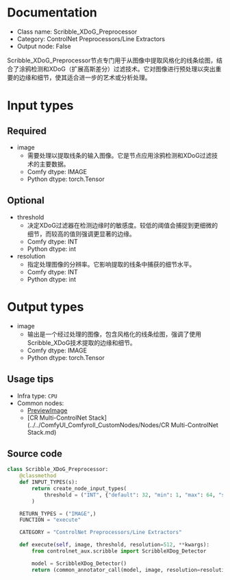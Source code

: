 
# Documentation
- Class name: Scribble_XDoG_Preprocessor
- Category: ControlNet Preprocessors/Line Extractors
- Output node: False

Scribble_XDoG_Preprocessor节点专门用于从图像中提取风格化的线条绘图，结合了涂鸦检测和XDoG（扩展高斯差分）过滤技术。它对图像进行预处理以突出重要的边缘和细节，使其适合进一步的艺术或分析处理。

# Input types
## Required
- image
    - 需要处理以提取线条的输入图像。它是节点应用涂鸦检测和XDoG过滤技术的主要数据。
    - Comfy dtype: IMAGE
    - Python dtype: torch.Tensor

## Optional
- threshold
    - 决定XDoG过滤器在检测边缘时的敏感度。较低的阈值会捕捉到更细微的细节，而较高的值则强调更显著的边缘。
    - Comfy dtype: INT
    - Python dtype: int
- resolution
    - 指定处理图像的分辨率。它影响提取的线条中捕获的细节水平。
    - Comfy dtype: INT
    - Python dtype: int

# Output types
- image
    - 输出是一个经过处理的图像，包含风格化的线条绘图，强调了使用Scribble_XDoG技术提取的边缘和细节。
    - Comfy dtype: IMAGE
    - Python dtype: torch.Tensor


## Usage tips
- Infra type: `CPU`
- Common nodes:
    - [PreviewImage](../../Comfy/Nodes/PreviewImage.md)
    - [CR Multi-ControlNet Stack](../../ComfyUI_Comfyroll_CustomNodes/Nodes/CR Multi-ControlNet Stack.md)



## Source code
```python
class Scribble_XDoG_Preprocessor:
    @classmethod
    def INPUT_TYPES(s):
        return create_node_input_types(
            threshold = ("INT", {"default": 32, "min": 1, "max": 64, "step": 1})
        )

    RETURN_TYPES = ("IMAGE",)
    FUNCTION = "execute"

    CATEGORY = "ControlNet Preprocessors/Line Extractors"

    def execute(self, image, threshold, resolution=512, **kwargs):
        from controlnet_aux.scribble import ScribbleXDog_Detector

        model = ScribbleXDog_Detector()
        return (common_annotator_call(model, image, resolution=resolution, thr_a=threshold), )

```
